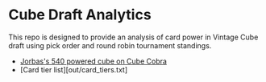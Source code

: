 # Cube Draft Analytics

This repo is designed to provide an analysis of card power in Vintage Cube
draft using pick order and round robin tournament standings.

- [Jorbas's 540 powered cube on Cube Cobra](https://cubecobra.com/cube/list/5dbcf2df558eb45ea1f5493c)
- [Card tier list][out/card_tiers.txt]

